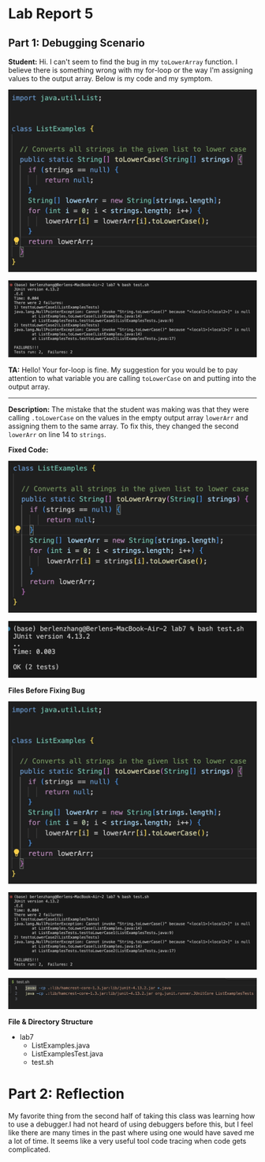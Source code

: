 # Lab Report 5

## Part 1: Debugging Scenario

**Student:**
Hi. I can't seem to find the bug in my `toLowerArray` function. I believe there is something wrong with my for-loop or the way I'm assigning values to the output array. Below is my code and my symptom.

![Image](lowerArrayBug.jpg)

![Image](lowerArraySymp.jpg)

**TA:**
Hello! Your for-loop is fine. My suggestion for you would be to pay attention to what variable you are calling `toLowerCase` on and putting into the output array. 

---

**Description:**
The mistake that the student was making was that they were calling `.toLowerCase` on the values in the empty output array `lowerArr` and assigning them to the same array. To fix this, they changed the second `lowerArr` on line 14 to `strings`.

**Fixed Code:**

![Image](lowerArrayFixed.jpg)

![Image](lowerArrayPass.jpg)

**Files Before Fixing Bug**

![Image](lowerArrayBug.jpg)

![Image](lowerArraySymp.jpg)

![Image](bashSS.jpg)

**File & Directory Structure**

* lab7
  * ListExamples.java
  * ListExamplesTest.java
  * test.sh
 
# Part 2: Reflection

My favorite thing from the second half of taking this class was learning how to use a debugger.I had not heard of using debuggers before this, but I feel like there are many times in the past where using one would have saved me a lot of time. It seems like a very useful tool code tracing when code gets complicated.
